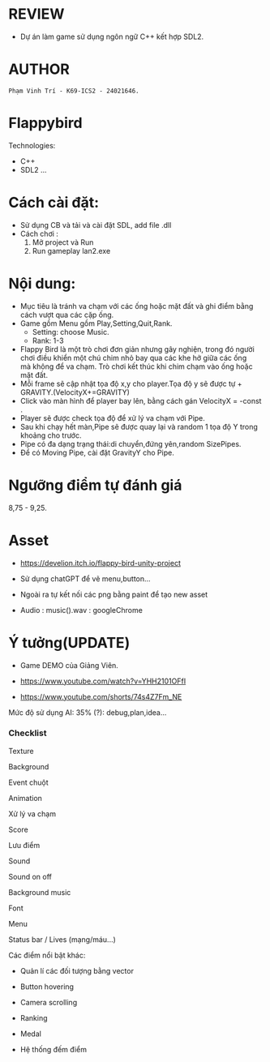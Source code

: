 # REVIEW
* Dự án làm game sử dụng ngôn ngữ C++ kết hợp SDL2.

# AUTHOR
	Phạm Vinh Trí - K69-ICS2 - 24021646.

# Flappybird
Technologies:
* C++
* SDL2 ...

# Cách cài đặt:
* Sử dụng CB và tải và cài đặt SDL, add file .dll 
* Cách chơi :
	1. Mở project và Run
	2. Run gameplay lan2.exe

# Nội dung:
- Mục tiêu là tránh va chạm với các ống hoặc mặt đất và ghi điểm bằng cách vượt qua các cặp ống.
- Game gồm Menu gồm Play,Setting,Quit,Rank.
	+ Setting: choose Music.
	+ Rank: 1-3
- Flappy Bird là một trò chơi đơn giản nhưng gây nghiện, trong đó người chơi điều khiển một chú chim nhỏ bay qua các khe hở giữa các ống     
  mà không để va chạm. Trò chơi kết thúc khi chim chạm vào ống hoặc mặt đất.
- Mỗi frame sẽ cập nhật tọa độ x,y cho player.Tọa độ y sẽ được tự + GRAVITY.(VelocityX+=GRAVITY)
- Click vào màn hình để player bay lên, bằng cách gán VelocityX = -const .
- Player sẽ được check tọa độ để xử lý va chạm với Pipe.
- Sau khi chạy hết màn,Pipe sẽ được quay lại và random 1 tọa độ Y trong khoảng cho trước.
- Pipe có đa dạng trạng thái:di chuyển,đứng yên,random SizePipes.
- Để có Moving Pipe, cài đặt GravityY cho Pipe.

# Ngưỡng điểm tự đánh giá
8,75 - 9,25.
# Asset  

- https://develion.itch.io/flappy-bird-unity-project

- Sử dụng chatGPT để vẽ menu,button...

- Ngoài ra tự kết nối các png bằng paint để tạo new asset

- Audio : music().wav : googleChrome

# Ý tưởng(UPDATE)

- Game DEMO của Giảng Viên.

- https://www.youtube.com/watch?v=YHH2101OFfI

- https://www.youtube.com/shorts/74s4Z7Fm_NE

Mức độ sử dụng AI: 35% (?): debug,plan,idea...

### Checklist

Texture

Background

Event chuột

Animation

Xử lý va chạm

Score 

Lưu điểm

Sound

Sound on off

Background music

Font

Menu

Status bar / Lives (mạng/máu...)

Các điểm nổi bật khác:

- Quản lí các đối tượng bằng vector

- Button hovering

- Camera scrolling

- Ranking

- Medal

- Hệ thống đếm điểm









